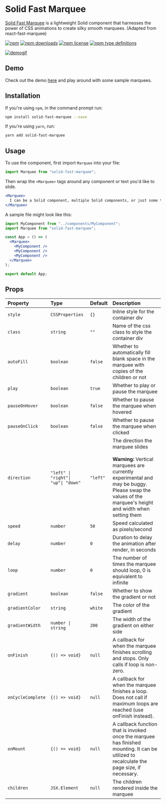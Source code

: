 # Solid Fast Marquee

[Solid Fast Marquee](https://sutras.github.io/solid-fast-marquee-docs) is a lightweight Solid component that harnesses the power of CSS animations to create silky smooth marquees. (Adapted from react-fast-marquee)

[![npm](https://img.shields.io/npm/v/solid-fast-marquee.svg)](https://www.npmjs.com/package/solid-fast-marquee)
[![npm downloads](https://img.shields.io/npm/dt/solid-fast-marquee.svg)](https://www.npmjs.com/package/solid-fast-marquee)
[![npm license](https://img.shields.io/npm/l/solid-fast-marquee.svg)](https://www.npmjs.com/package/solid-fast-marquee)
[![npm type definitions](https://img.shields.io/npm/types/solid-fast-marquee.svg)](https://www.npmjs.com/package/solid-fast-marquee)

[![demogif][2]][1]

[1]: https://sutras.github.io/solid-fast-marquee-docs
[2]: https://media.giphy.com/media/6ritiN2cpvpsyz4fo6/giphy.gif "demo gif"

## Demo

Check out the demo [here](https://sutras.github.io/solid-fast-marquee-docs) and play around with some sample marquees.

## Installation

If you're using `npm`, in the command prompt run:

```sh
npm install solid-fast-marquee --save
```

If you're using `yarn`, run:

```sh
yarn add solid-fast-marquee
```

## Usage

To use the component, first import `Marquee` into your file:

```jsx
import Marquee from "solid-fast-marquee";
```

Then wrap the `<Marquee>` tags around any component or text you'd like to slide.

```jsx
<Marquee>
  I can be a Solid component, multiple Solid components, or just some text.
</Marquee>
```

A sample file might look like this:

```jsx
import MyComponent from "../components/MyComponent";
import Marquee from "solid-fast-marquee";

const App = () => (
  <Marquee>
    <MyComponent />
    <MyComponent />
    <MyComponent />
  </Marquee>
);

export default App;
```

## Props

| Property          | Type                                | Default  | Description                                                                                                                                                                                          |
| :---------------- | :---------------------------------- | :------- | :--------------------------------------------------------------------------------------------------------------------------------------------------------------------------------------------------- |
| `style`           | `CSSProperties`                     | `{}`     | Inline style for the container div                                                                                                                                                                   |
| `class`           | `string`                            | `""`     | Name of the css class to style the container div                                                                                                                                                     |
| `autoFill`        | `boolean`                           | `false`  | Whether to automatically fill blank space in the marquee with copies of the children or not                                                                                                          |
| `play`            | `boolean`                           | `true`   | Whether to play or pause the marquee                                                                                                                                                                 |
| `pauseOnHover`    | `boolean`                           | `false`  | Whether to pause the marquee when hovered                                                                                                                                                            |
| `pauseOnClick`    | `boolean`                           | `false`  | Whether to pause the marquee when clicked                                                                                                                                                            |
| `direction`       | `"left" \| "right"\| "up"\| "down"` | `"left"` | The direction the marquee slides <br /><br /> **Warning:** Vertical marquees are currently experimental and may be buggy. Please swap the values of the marquee's height and width when setting them |
| `speed`           | `number`                            | `50`     | Speed calculated as pixels/second                                                                                                                                                                    |
| `delay`           | `number`                            | `0`      | Duration to delay the animation after render, in seconds                                                                                                                                             |
| `loop`            | `number`                            | `0`      | The number of times the marquee should loop, 0 is equivalent to infinite                                                                                                                             |
| `gradient`        | `boolean`                           | `false`  | Whether to show the gradient or not                                                                                                                                                                  |
| `gradientColor`   | `string`                            | `white`  | The color of the gradient                                                                                                                                                                            |
| `gradientWidth`   | `number \| string`                  | `200`    | The width of the gradient on either side                                                                                                                                                             |
| `onFinish`        | `{() => void}`                      | `null`   | A callback for when the marquee finishes scrolling and stops. Only calls if loop is non-zero.                                                                                                        |
| `onCycleComplete` | `{() => void}`                      | `null`   | A callback for when the marquee finishes a loop. Does not call if maximum loops are reached (use onFinish instead).                                                                                  |
| `onMount`         | `{() => void}`                      | `null`   | A callback function that is invoked once the marquee has finished mounting. It can be utilized to recalculate the page size, if necessary.                                                           |
| `children`        | `JSX.Element`                       | `null`   | The children rendered inside the marquee                                                                                                                                                             |
